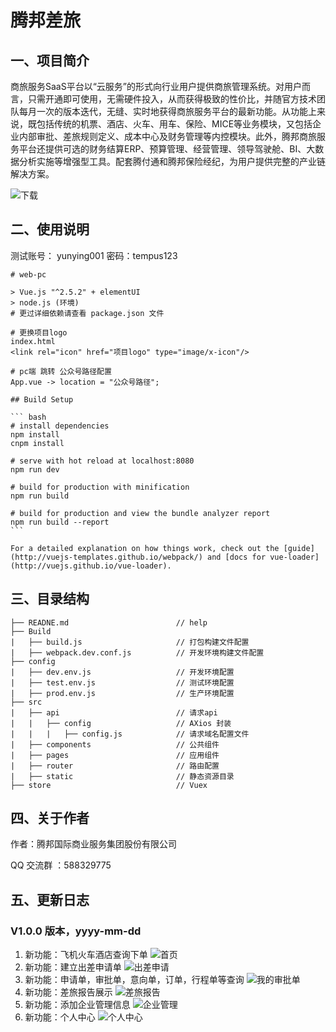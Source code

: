 # 							腾邦差旅



## 一、项目简介

​	商旅服务SaaS平台以“云服务”的形式向行业用户提供商旅管理系统。对用户而言，只需开通即可使用，无需硬件投入，从而获得极致的性价比，并随官方技术团队每月一次的版本迭代，无缝、实时地获得商旅服务平台的最新功能。
​    从功能上来说，既包括传统的机票、酒店、火车、用车、保险、MICE等业务模块，又包括企业内部审批、差旅规则定义、成本中心及财务管理等内控模块。
​    此外，腾邦商旅服务平台还提供可选的财务结算ERP、预算管理、经营管理、领导驾驶舱、BI、大数据分析实施等增强型工具。配套腾付通和腾邦保险经纪，为用户提供完整的产业链解决方案。

![下载](https://user-images.githubusercontent.com/81606541/113075579-cb64c900-91ff-11eb-86cf-10c917c90879.png)

## 二、使用说明

测试账号： yunying001           密码：tempus123

```
# web-pc

> Vue.js "^2.5.2" + elementUI
> node.js (环境)
# 更过详细依赖请查看 package.json 文件

# 更换项目logo
index.html
<link rel="icon" href="项目logo" type="image/x-icon"/>

# pc端 跳转 公众号路径配置 
App.vue -> location = "公众号路径";

## Build Setup

​``` bash
# install dependencies
npm install
cnpm install

# serve with hot reload at localhost:8080
npm run dev

# build for production with minification
npm run build

# build for production and view the bundle analyzer report
npm run build --report
​```

For a detailed explanation on how things work, check out the [guide](http://vuejs-templates.github.io/webpack/) and [docs for vue-loader](http://vuejs.github.io/vue-loader).
```

## 三、目录结构

```
├── READNE.md   					 // help
├── Build
|   ├── build.js 					 // 打包构建文件配置
|	├──	webpack.dev.conf.js  		 // 开发环境构建文件配置
├── config
|	├── dev.env.js 					 // 开发环境配置
|	├── test.env.js					 // 测试环境配置
|	├── prod.env.js 				 // 生产环境配置
├──	src
|	├── api  						 // 请求api
|	|	├── config					 // AXios 封装
|	|	|	├──	config.js			 // 请求域名配置文件
|	├── components					 // 公共组件
|	├── pages					     // 应用组件
|	├── router						 // 路由配置
|	├── static						 // 静态资源目录
├── store 							 // Vuex
```

## 四、关于作者

作者：腾邦国际商业服务集团股份有限公司

QQ 交流群 ：588329775



## 五、更新日志

### V1.0.0 版本，yyyy-mm-dd

1. 新功能：飞机火车酒店查询下单
![首页](https://user-images.githubusercontent.com/43610618/112942919-63f93b80-9163-11eb-9e0d-63376ec50d2d.jpg)
2. 新功能：建立出差申请单
![出差申请](https://user-images.githubusercontent.com/43610618/112943598-4678a180-9164-11eb-86f8-d7bff92b07f1.jpg)
3. 新功能：申请单，审批单，意向单，订单，行程单等查询
![我的审批单](https://user-images.githubusercontent.com/43610618/112943682-5f815280-9164-11eb-9bcd-0aafee94fb76.jpg)
4. 新功能：差旅报告展示
![差旅报告](https://user-images.githubusercontent.com/43610618/112943844-9bb4b300-9164-11eb-89dd-bb4a95c97f92.jpg)
5. 新功能：添加企业管理信息
![企业管理](https://user-images.githubusercontent.com/43610618/112943952-c0a92600-9164-11eb-883a-9d96c8e4fa8d.jpg)
6. 新功能：个人中心
![个人中心](https://user-images.githubusercontent.com/43610618/112944067-e59d9900-9164-11eb-82d1-2f993d87f74c.jpg)
